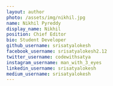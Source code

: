```yaml
---
layout: author
photo: /assets/img/nikhil.jpg
name: Nikhil Pyreddy
display_name: Nikhil
position: Chief Editor
bio: Student Developer
github_username: srisatyalokesh
facebook_username: srisatyalokesh2.12
twitter_username: codewithsatya
instagram_username: man_with_3_eyes
linkedin_username: srisatyalokesh
medium_username: srisatyalokesh
---
```

